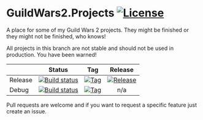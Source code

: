 # GuildWars2.Projects  [![License](https://img.shields.io/badge/License-Apache%20License%202.0-blue.svg)](https://img.shields.io/badge/License-Apache%20License%202.0-blue.svg)

A place for some of my Guild Wars 2 projects. They might be finished or they might not be finished, who knows!

All projects in this branch are not stable and should not be used in production. You have been warned!

|         | Status                                                                                                                                                                            | Tag                                                                           | Release |   
|---------|-----------------------------------------------------------------------------------------------------------------------------------------------------------------------------------|-------------------------------------------------------------------------------|:-------:|
| Release | [![Build status](https://ci.appveyor.com/api/projects/status/4c7ne9awjef3fph9/branch/master?svg=true)](https://ci.appveyor.com/project/Roytazz/guildwars2-projects/branch/master) | [![Tag](https://img.shields.io/github/tag/roytazz/GuildWars2.Projects.svg)]() | [![Release](https://img.shields.io/github/release/roytazz/GuildWars2.Projects.svg)](https://img.shields.io/github/release/roytazz/GuildWars2.Projects.svg)      |   
| Debug   | [![Build status](https://ci.appveyor.com/api/projects/status/4c7ne9awjef3fph9/branch/dev?svg=true)](https://ci.appveyor.com/project/Roytazz/guildwars2-projects/branch/dev)   | [![Tag](https://img.shields.io/github/tag/roytazz/GuildWars2.Projects.svg)]() | n/a      |  

Pull requests are welcome and if you want to request a specific feature just create an issue.
